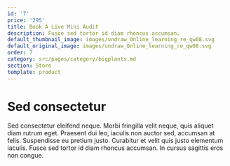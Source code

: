 ```yaml
---
id: '7'
price: '295'
title: Book A Live Mini Audit
description: Fusce sed tortor id diam rhoncus accumsan.
default_thumbnail_image: images/undraw_Online_learning_re_qw08.svg
default_original_image: images/undraw_Online_learning_re_qw08.svg
order: 7
category: src/pages/category/bigplants.md
section: Store
template: product
---
```


# Sed consectetur

Sed consectetur eleifend neque. Morbi fringilla velit neque, quis aliquet diam rutrum eget. Praesent dui leo, iaculis non auctor sed, accumsan at felis. Suspendisse eu pretium justo. Curabitur et velit quis justo elementum iaculis. Fusce sed tortor id diam rhoncus accumsan. In cursus sagittis eros non congue.